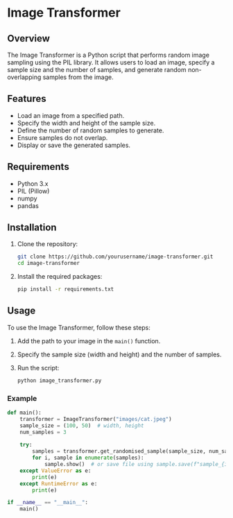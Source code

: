 # Image Transformer

## Overview

The Image Transformer is a Python script that performs random image sampling using the PIL library. It allows users to load an image, specify a sample size and the number of samples, and generate random non-overlapping samples from the image.

## Features

- Load an image from a specified path.
- Specify the width and height of the sample size.
- Define the number of random samples to generate.
- Ensure samples do not overlap.
- Display or save the generated samples.

## Requirements

- Python 3.x
- PIL (Pillow)
- numpy
- pandas

## Installation

1. Clone the repository:

    ```bash
    git clone https://github.com/yourusername/image-transformer.git
    cd image-transformer
    ```

2. Install the required packages:

    ```bash
    pip install -r requirements.txt
    ```

## Usage

To use the Image Transformer, follow these steps:

1. Add the path to your image in the `main()` function.
2. Specify the sample size (width and height) and the number of samples.
3. Run the script:

    ```bash
    python image_transformer.py
    ```

### Example

```python
def main():
    transformer = ImageTransformer("images/cat.jpeg")
    sample_size = (100, 50)  # width, height
    num_samples = 3
    
    try:
        samples = transformer.get_randomised_sample(sample_size, num_samples)
        for i, sample in enumerate(samples):
            sample.show()  # or save file using sample.save(f"sample_{i}.jpg")
    except ValueError as e:
        print(e)
    except RuntimeError as e:
        print(e)

if __name__ == "__main__":
    main()

